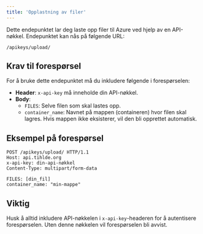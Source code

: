 ```yaml
---
title: 'Opplastning av filer'
---
```


Dette endepunktet lar deg laste opp filer til Azure ved hjelp av en API-nøkkel. Endepunktet kan nås på følgende URL:

```
/apikeys/upload/
```

## Krav til forespørsel

For å bruke dette endepunktet må du inkludere følgende i forespørselen:

- **Header**: `x-api-key` må inneholde din API-nøkkel.
- **Body**: 
    - `FILES`: Selve filen som skal lastes opp.
    - `container_name`: Navnet på mappen (containeren) hvor filen skal lagres. Hvis mappen ikke eksisterer, vil den bli opprettet automatisk.

## Eksempel på forespørsel

```http
POST /apikeys/upload/ HTTP/1.1
Host: api.tihlde.org
x-api-key: din-api-nøkkel
Content-Type: multipart/form-data

FILES: [din_fil]
container_name: "min-mappe"
```

## Viktig

Husk å alltid inkludere API-nøkkelen i `x-api-key`-headeren for å autentisere forespørselen. Uten denne nøkkelen vil forespørselen bli avvist.